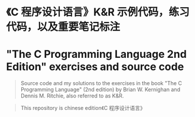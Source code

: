 # 《C 程序设计语言》K&R 示例代码，练习代码，以及重要笔记标注
# "The C Programming Language 2nd Edition" exercises and source code  
>Source code and my solutions to the exercises in the book "The C Programming Language" (2nd edition) by Brian W. Kernighan and Dennis M. Ritchie, also referred to as K&R.

>This repository is chinese edition《C 程序设计语言》
